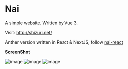 # Nai

A simple website. Written by Vue 3.

Visit: <http://shizuri.net/>

Anther version written in React & NextJS, follow [nai-react](https://github.com/mx-space/nai-react)

**ScreenShot**

![image](https://user-images.githubusercontent.com/41265413/111060401-89394900-84d7-11eb-98b6-5e347ed2cb2d.png)
![image](https://user-images.githubusercontent.com/41265413/111060406-8f2f2a00-84d7-11eb-8be4-925bcf9fa002.png)
![image](https://user-images.githubusercontent.com/41265413/111060409-99e9bf00-84d7-11eb-9679-480eaad3736c.png)
